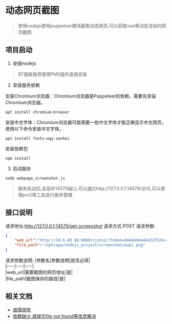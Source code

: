 # 动态网页截图
> 使用nodejs使用puppeteer模块截取动态网页,可以获取vue等动态渲染的网页截图

## 项目启动
1. 安装nodejs  
> BT面板推荐使用PM2插件直接安装

2. 安装服务依赖  

安装Chromium浏览器：Chromium浏览器是Puppeteer的依赖，需要先安装Chromium浏览器。
```shell
apt install chromium-browser
```
安装中文字体：Chromium浏览器可能需要一些中文字体才能正确显示中文网页。使用以下命令安装中文字体。
```shell
apt install fonts-wqy-zenhei
```
安装依赖包
```shell
npm install
```

3. 启动服务  
```shell
node webpage_screenshot.js
```

> 服务启动后,会监听14579端口,可以通过http://127.0.0.1:14579/访问,可以使用pm2等工具进行服务管理

## 接口说明
请求地址:http://127.0.0.1:14579/get-screenshot
请求方式:POST
请求参数:
```json
{
    "web_url":"http://10.6.80.98:8080/sjzdv2/?token=6844494a464227574c464078642748787f404f545c47506329484541434c5747424a7e6b4a4d&card=220909#/horizontal/gather",
    "file_path":"/opt/app/nodejs_project/screenshot/expl.png"
}
```
请求参数说明:
|参数名|参数说明|是否必填|  
|:---|:---|:---|  
|web_url|需要截图的网页地址|是|  
|file_path|截图保存的路径|是|  

## 相关文档
- [故障排除](https://github.com/puppeteer/puppeteer/blob/main/docs/troubleshooting.md)  
- [依赖缺少,或提示file not found等信息解决](https://github.com/puppeteer/puppeteer/issues/807#issuecomment-436588786)
